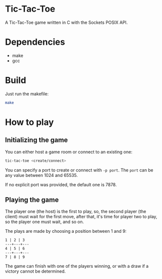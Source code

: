 # Tic-Tac-Toe

A Tic-Tac-Toe game written in C with the Sockets POSIX API.

# Dependencies

- make
- gcc

# Build

Just run the makefile:

```sh
make
```

# How to play

## Initializing the game

You can either host a game room or connect to an existing one:

```sh
tic-tac-toe <create/connect>
```

You can specify a port to create or connect with `-p port`.
The `port` can be any value between 1024 and 65535.

If no explicit port was provided, the default one is 7878.

## Playing the game

The player one (the host) is the first to play, so, the second
player (the client) must wait for the first move, after that,
it's time for player two to play, so the player one must wait, and so on.

The plays are made by choosing a position between 1 and 9:

```
1 | 2 | 3
---+---+---
4 | 5 | 6
---+---+---
7 | 8 | 9
```

The game can finish with one of the players winning, or with
a draw if a victory cannot be determined.
